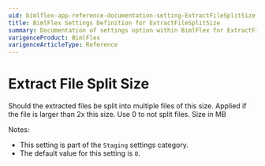 ```yaml
---
uid: bimlflex-app-reference-documentation-setting-ExtractFileSplitSize
title: BimlFlex Settings Definition for ExtractFileSplitSize
summary: Documentation of settings option within BimlFlex for ExtractFileSplitSize
varigenceProduct: BimlFlex
varigenceArticleType: Reference
---
```


# Extract File Split Size

Should the extracted files be split into multiple files of this size. Applied if the file is larger than 2x this size. Use 0 to not split files. Size in MB

Notes:
* This setting is part of the `Staging` settings category.
 * The default value for this setting is `0`.